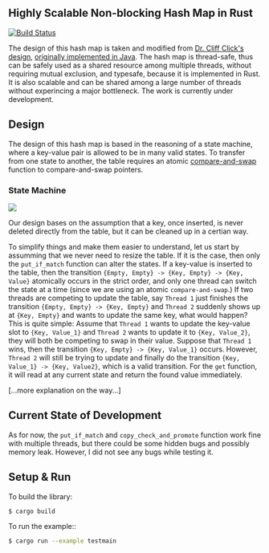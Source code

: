 Highly Scalable Non-blocking Hash Map in Rust
--------
[![Build Status](https://travis-ci.com/rlei/nonblockinghashmap.svg?branch=master)](https://travis-ci.com/rlei/nonblockinghashmap)

The design of this hash map is taken and modified from [Dr. Cliff Click's design], [originally implemented in Java]. The hash map is thread-safe, thus can be safely used as a shared resource among multiple threads, without requiring mutual exclusion, and typesafe, because it is implemented in Rust. It is also scalable and can be shared among a large number of threads without experincing a major bottleneck. The work is currently under development.


## Design
The design of this hash map is based in the reasoning of a state machine, where a key-value pair is allowed to be in many valid states. To transfer from one state to another, the table requires an atomic [compare-and-swap] function to compare-and-swap pointers.
### State Machine
![][img]

Our design bases on the assumption that a key, once inserted, is never deleted directly from the table, but it can be cleaned up in a certian way.

To simplify things and make them easier to understand, let us start by assumming that we never need to resize the table. If it is the case, then only the `put_if_match` function can alter the states. If a key-value is inserted to the table, then the transition `{Empty, Empty} -> {Key, Empty} -> {Key, Value}` atomically occurs in the strict order, and only one thread can switch the state at a time (since we are using an atomic `compare-and-swap`.) If two threads are competing to update the table, say `Thread 1` just finishes the transition `{Empty, Empty} -> {Key, Empty}` and `Thread 2` suddenly shows up at `{Key, Empty}` and wants to update the same key, what would happen? This is quite simple: Assume that `Thread 1` wants to update the key-value slot to `{Key, Value_1}` and `Thread 2` wants to update it to `{Key, Value_2}`, they will both be competing to swap in their value. Suppose that `Thread 1` wins, then the transition `{Key, Empty} -> {Key, Value_1}` occurs. However, `Thread 2` will still be trying to update and finally do the transition `{Key, Value_1} -> {Key, Value2}`, which is a valid transition. For the `get` function, it will read at any current state and return the found value immediately.

[...more explanation on the way...]

## Current State of Development
As for now, the `put_if_match` and `copy_check_and_promote` function work fine with multiple threads, but there could be some hidden bugs and possibly memory leak. However, I did not see any bugs while testing it.

## Setup & Run

To build the library:
```bash
$ cargo build
```

To run the example::
```bash
$ cargo run --example testmain
```


[Dr. Cliff Click's design]: https://www.youtube.com/watch?v=WYXgtXWejRM
[originally implemented in Java]: https://github.com/boundary/high-scale-lib/blob/master/src/main/java/org/cliffc/high_scale_lib/NonBlockingHashMap.java
[compare-and-swap]: http://en.wikipedia.org/wiki/Compare-and-swap
[img]: http://i.imgur.com/3VmE7Nl.jpg
